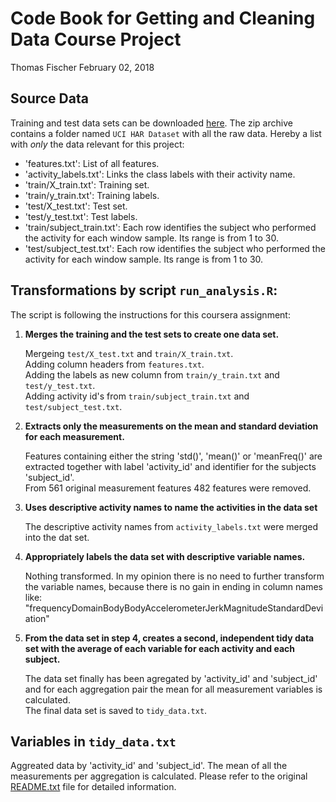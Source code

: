 Code Book for Getting and Cleaning Data Course Project
===========

Thomas Fischer
February 02, 2018


## Source Data
Training and test data sets can be downloaded [here](https://d396qusza40orc.cloudfront.net/getdata%2Fprojectfiles%2FUCI%20HAR%20Dataset.zip). The zip archive contains a folder named `UCI HAR Dataset` with all the raw data. Hereby a list with *only* the data relevant for this project:

* 'features.txt': List of all features.
* 'activity_labels.txt': Links the class labels with their activity name.
* 'train/X_train.txt': Training set.
* 'train/y_train.txt': Training labels.
* 'test/X_test.txt': Test set.
* 'test/y_test.txt': Test labels.
* 'train/subject_train.txt': Each row identifies the subject who performed the activity for each window sample. Its range is from 1 to 30.
* 'test/subject_test.txt': Each row identifies the subject who performed the activity for each window sample. Its range is from 1 to 30.

## Transformations by script `run_analysis.R`:
The script is following the instructions for this coursera assignment: 

1. **Merges the training and the test sets to create one data set.**
   
   Mergeing `test/X_test.txt` and `train/X_train.txt`.  
   Adding column headers from `features.txt`.  
   Adding the labels as new column from `train/y_train.txt` and `test/y_test.txt`.  
   Adding activity id's from `train/subject_train.txt` and `test/subject_test.txt`.  
2. **Extracts only the measurements on the mean and standard deviation for each measurement.**

   Features containing either the string 'std()', 'mean()' or 'meanFreq()' are extracted together with label 'activity_id' and identifier for the subjects 'subject_id'.  
   From 561 original measurement features 482 features were removed. 

3. **Uses descriptive activity names to name the activities in the data set**

   The descriptive activity names from `activity_labels.txt` were merged into the dat set.

4. **Appropriately labels the data set with descriptive variable names.**

   Nothing transformed. In my opinion there is no need to further transform the variable names, because there is no gain in ending in column names like:  
   "frequencyDomainBodyBodyAccelerometerJerkMagnitudeStandardDeviation"
   
5. **From the data set in step 4, creates a second, independent tidy data set with the average of each variable for each activity and each subject.**

   The data set finally has been agregated by 'activity_id' and 'subject_id' and for each aggregation pair the mean for all measurement variables is calculated.  
   The final data set is saved to `tidy_data.txt`.

## Variables in `tidy_data.txt`
Aggreated data by 'activity_id' and 'subject_id'. The mean of all the measurements per aggregation is calculated. Please refer to the original [README.txt](https://github.com/tomfischersz/GettingAndCleaningData_CourseProject/blob/master/UCI%20HAR%20Dataset/README.txt) file for detailed information.